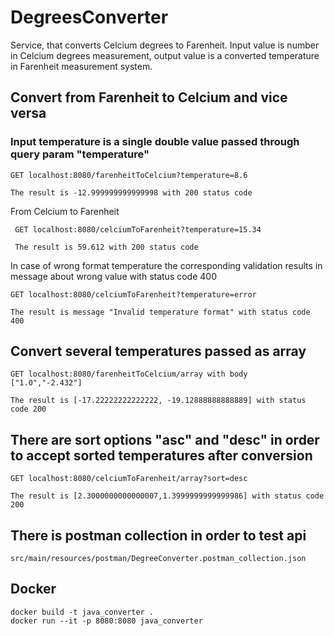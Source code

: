 # DegreesConverter
Service, that converts Celcium degrees to Farenheit.
Input value is number in Celcium degrees measurement, output value is a converted temperature in Farenheit measurement system.

## Convert from Farenheit to Celcium and vice versa
### Input temperature is a single double value passed through query param "temperature"

    GET localhost:8080/farenheitToCelcium?temperature=8.6

    The result is -12.999999999999998 with 200 status code

From Celcium to Farenheit

     GET localhost:8080/celciumToFarenheit?temperature=15.34

     The result is 59.612 with 200 status code

In case of wrong format temperature the corresponding validation results in message about wrong value with status code 400

    GET localhost:8080/celciumToFarenheit?temperature=error

    The result is message "Invalid temperature format" with status code 400

## Convert several temperatures passed as array

    GET localhost:8080/farenheitToCelcium/array with body  ["1.0","-2.432"]

    The result is [-17.22222222222222, -19.12888888888889] with status code 200
 
## There are sort options "asc" and "desc" in order to accept sorted temperatures after conversion

    GET localhost:8080/celciumToFarenheit/array?sort=desc

    The result is [2.3000000000000007,1.3999999999999986] with status code 200

## There is postman collection in order to test api

    src/main/resources/postman/DegreeConverter.postman_collection.json

## Docker

    docker build -t java_converter .
    docker run --it -p 8080:8080 java_converter
